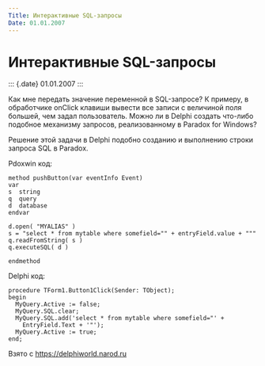 ```yaml
---
Title: Интерактивные SQL-запросы
Date: 01.01.2007
---
```



Интерактивные SQL-запросы
=========================

::: {.date}
01.01.2007
:::

Как мне передать значение переменной в SQL-запросе? К примеру, в
обработчике onClick клавиши вывести все записи с величиной поля большей,
чем задал пользователь. Можно ли в Delphi создать что-либо подобное
механизму запросов, реализованному в Paradox for Windows?

Решение этой задачи в Delphi подобно созданию и выполнению строки
запроса SQL в Paradox.

Pdoxwin код:

    method pushButton(var eventInfo Event)
    var
    s  string
    q  query
    d  database
    endvar

    d.open( "MYALIAS" )
    s = "select * from mytable where somefield="" + entryField.value + """
    q.readFromString( s )
    q.executeSQL( d )

    endmethod

Delphi код:

    procedure TForm1.Button1Click(Sender: TObject);
    begin
      MyQuery.Active := false;
      MyQuery.SQL.clear;
      MyQuery.SQL.add('select * from mytable where somefield="' +
        EntryField.Text + '"');
      MyQuery.Active := true;
    end;

Взято с <https://delphiworld.narod.ru>
